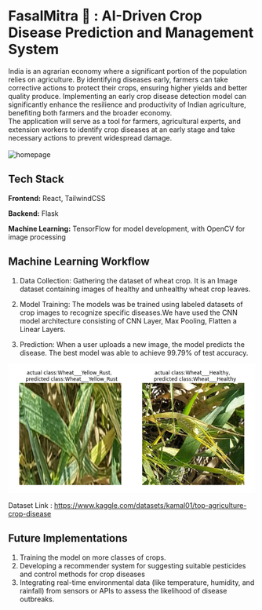 # FasalMitra 🌱 : AI-Driven Crop Disease Prediction and Management System 

India is an agrarian economy where a significant portion of the population relies on agriculture. By identifying diseases early, farmers can take corrective actions to protect their crops, ensuring higher yields and better quality produce. 
Implementing an early crop disease detection model can significantly enhance the resilience and productivity of Indian agriculture, benefiting both farmers and the broader economy.
<br>
The application will serve as a tool for farmers, agricultural experts, and extension workers to identify crop diseases at an early stage and take necessary actions to prevent widespread damage. 
<br><br>
<img src = "fasalmitra_homepgae-ezgif.com-cut.gif" alt="homepage">


## Tech Stack

**Frontend:** React, TailwindCSS

**Backend:** Flask

**Machine Learning:** TensorFlow for model development, with OpenCV for image processing


## Machine Learning Workflow
1. Data Collection: Gathering the dataset of wheat crop. It is an Image dataset containing images of healthy and unhealthy wheat crop leaves.

2. Model Training: The  models was be trained using labeled datasets of crop images to recognize specific diseases.We have used the CNN model architecture consisting of CNN Layer, Max Pooling, Flatten a Linear Layers. 

3. Prediction: When a user uploads a new image, the model predicts the disease. The best model was able to achieve 99.79% of test accuracy.
<img src="Screenshot 2024-08-31 182838.png" alt="batch of image"/>

Dataset Link : https://www.kaggle.com/datasets/kamal01/top-agriculture-crop-disease

## Future Implementations
1) Training the model on more classes of crops.
2) Developing a recommender system for suggesting suitable pesticides and control methods for crop diseases
3) Integrating real-time environmental data (like temperature, humidity, and rainfall) from sensors or APIs to assess the likelihood of disease outbreaks.
